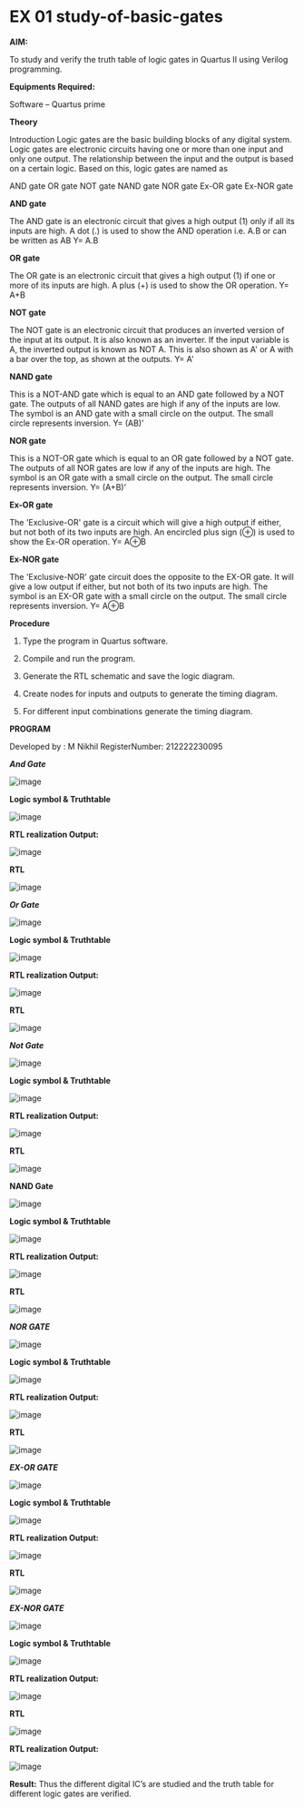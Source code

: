 # EX 01 study-of-basic-gates

**AIM:** 

To study and verify the truth table of logic gates in Quartus II using Verilog programming.

**Equipments Required:**

Software – Quartus prime 

**Theory**

Introduction Logic gates are the basic building blocks of any digital system. Logic gates are electronic circuits having one or more than one input and only one output. The relationship between the input and the output is based on a certain logic. Based on this, logic gates are named as

AND gate OR gate NOT gate NAND gate NOR gate Ex-OR gate Ex-NOR gate

**AND gate**

The AND gate is an electronic circuit that gives a high output (1) only if all its inputs are high. A dot (.) is used to show the AND operation i.e. A.B or can be written as AB
Y= A.B

**OR gate** 

The OR gate is an electronic circuit that gives a high output (1) if one or more of its inputs are high. A plus (+) is used to show the OR operation.
Y= A+B

**NOT gate**

The NOT gate is an electronic circuit that produces an inverted version of the input at its output. It is also known as an inverter. If the input variable is A, the inverted output is known as NOT A. This is also shown as A' or A with a bar over the top, as shown at the outputs.
Y= A'

**NAND gate**

This is a NOT-AND gate which is equal to an AND gate followed by a NOT gate. The outputs of all NAND gates are high if any of the inputs are low. The symbol is an AND gate with a small circle on the output. The small circle represents inversion.
Y= (AB)’

**NOR gate**

This is a NOT-OR gate which is equal to an OR gate followed by a NOT gate. The outputs of all NOR gates are low if any of the inputs are high. The symbol is an OR gate with a small circle on the output. The small circle represents inversion.
Y= (A+B)’

**Ex-OR gate**

The 'Exclusive-OR' gate is a circuit which will give a high output if either, but not both of its two inputs are high. An encircled plus sign (⊕) is used to show the Ex-OR operation.
Y= A⊕B

**Ex-NOR gate**

The 'Exclusive-NOR' gate circuit does the opposite to the EX-OR gate. It will give a low output if either, but not both of its two inputs are high. The symbol is an EX-OR gate with a small circle on the output. The small circle represents inversion.
Y= A⊕B

**Procedure** 

1.	Type the program in Quartus software.

2.	Compile and run the program.

3.	Generate the RTL schematic and save the logic diagram.

4.	Create nodes for inputs and outputs to generate the timing diagram.

5.	For different input combinations generate the timing diagram.


**PROGRAM**

 Developed by : M Nikhil
 RegisterNumber: 212222230095
 
 ***And Gate***
 
 ![image](https://github.com/M-Nikhil20/study-of-basic-gates/assets/118707852/381db9b2-ff2c-4ac0-a5d5-e922eea7dc83)


**Logic symbol & Truthtable**

![image](https://github.com/M-Nikhil20/study-of-basic-gates/assets/118707852/7478bf39-8d7a-4ec6-940f-fb5ca8661027)


**RTL realization Output:** 

![image](https://github.com/M-Nikhil20/study-of-basic-gates/assets/118707852/c2c980de-b43d-4b35-9cde-10c68703e126)


**RTL**

![image](https://github.com/M-Nikhil20/study-of-basic-gates/assets/118707852/742bf349-e5f0-45fd-97c6-9ab7939a6d69)


***Or Gate***

![image](https://github.com/M-Nikhil20/study-of-basic-gates/assets/118707852/c4bfcf36-a7a8-415f-8e6b-7ef9da2b127f)


**Logic symbol & Truthtable**

![image](https://github.com/M-Nikhil20/study-of-basic-gates/assets/118707852/f576f2c6-0bb9-46d7-9272-09b015a92d98)



**RTL realization Output:** 

![image](https://github.com/M-Nikhil20/study-of-basic-gates/assets/118707852/75bf4af4-676b-483f-9a83-550a6a0c6bd1)



**RTL**

![image](https://github.com/M-Nikhil20/study-of-basic-gates/assets/118707852/f63d8458-f9bb-4710-a636-85fec2b1a7c6)


***Not Gate***

![image](https://github.com/M-Nikhil20/study-of-basic-gates/assets/118707852/68b1f120-941c-45fc-bfc8-b2bf7487b414)



**Logic symbol & Truthtable**

![image](https://github.com/M-Nikhil20/study-of-basic-gates/assets/118707852/3b5aba8a-5c2f-441e-b5a0-86a895f17dc8)



**RTL realization Output:** 

![image](https://github.com/M-Nikhil20/study-of-basic-gates/assets/118707852/b6e3aa72-859f-42a4-a305-4989d527b7d7)



**RTL**

![image](https://github.com/M-Nikhil20/study-of-basic-gates/assets/118707852/bba89a5a-5361-4e22-ad06-b91e7fce6761)



**NAND Gate**

![image](https://github.com/M-Nikhil20/study-of-basic-gates/assets/118707852/ec4405ea-ee6d-432b-a1e1-74227e0b7b0d)



**Logic symbol & Truthtable**

![image](https://github.com/M-Nikhil20/study-of-basic-gates/assets/118707852/c5ac3baf-30c8-45e8-bc3b-39fcd5497bee)



**RTL realization Output:** 

![image](https://github.com/M-Nikhil20/study-of-basic-gates/assets/118707852/537052ac-4538-47f0-895d-220f93fe8902)



**RTL**

![image](https://github.com/M-Nikhil20/study-of-basic-gates/assets/118707852/3ad8ffe8-3db7-41e4-ba6f-180fa963eba7)


***NOR GATE***

![image](https://github.com/M-Nikhil20/study-of-basic-gates/assets/118707852/117050a2-d459-4faf-b67f-700d17f47d3e)



**Logic symbol & Truthtable**

![image](https://github.com/M-Nikhil20/study-of-basic-gates/assets/118707852/fbd22757-8d77-4ea3-bf5e-45a9d17bce2e)



**RTL realization Output:** 

![image](https://github.com/M-Nikhil20/study-of-basic-gates/assets/118707852/fb516e4e-9c09-4e3d-a47f-77fde9ef837f)



**RTL**

![image](https://github.com/M-Nikhil20/study-of-basic-gates/assets/118707852/226e1e80-c9e7-419f-b953-403813ea28a9)


***EX-OR GATE***

![image](https://github.com/M-Nikhil20/study-of-basic-gates/assets/118707852/5a08544a-99ec-44e6-a05a-90545620cee5)



**Logic symbol & Truthtable**

![image](https://github.com/M-Nikhil20/study-of-basic-gates/assets/118707852/2f7afce2-727e-4da4-832a-90d81670d612)



**RTL realization Output:** 

![image](https://github.com/M-Nikhil20/study-of-basic-gates/assets/118707852/9b00c9ef-de32-4a58-968c-309597489511)



**RTL**

![image](https://github.com/M-Nikhil20/study-of-basic-gates/assets/118707852/aafde24c-e820-4e51-bbdc-35b3ff678fef)



***EX-NOR GATE***

![image](https://github.com/M-Nikhil20/study-of-basic-gates/assets/118707852/d8c4a39a-6fe3-4ba1-9ffc-568d6c45b211)



**Logic symbol & Truthtable**

![image](https://github.com/M-Nikhil20/study-of-basic-gates/assets/118707852/a8229ad2-675e-44fc-b01a-e4bfa7f92a82)




**RTL realization Output:** 

![image](https://github.com/M-Nikhil20/study-of-basic-gates/assets/118707852/9c2b04a6-0d4d-4edb-8a30-67be459a2ee6)



**RTL**

![image](https://github.com/M-Nikhil20/study-of-basic-gates/assets/118707852/fa71c8e9-77dd-431c-802f-3d0ff4c28d74)



**RTL realization Output:**

![image](https://github.com/M-Nikhil20/study-of-basic-gates/assets/118707852/6bd6a9ca-3ab7-4318-a809-08091a15291b)



**Result:**
Thus the different digital IC’s are studied and the truth table for different logic gates are verified.


